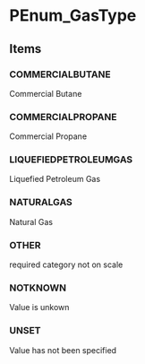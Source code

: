 # PEnum_GasType

## Items

### COMMERCIALBUTANE
Commercial Butane

### COMMERCIALPROPANE
Commercial Propane

### LIQUEFIEDPETROLEUMGAS
Liquefied Petroleum Gas

### NATURALGAS
Natural Gas

### OTHER
required category not on scale

### NOTKNOWN
Value is unkown

### UNSET
Value has not been specified
